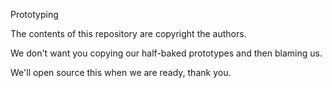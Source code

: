 Prototyping

The contents of this repository are copyright the authors.

We don't want you copying our half-baked prototypes and then
blaming us.

We'll open source this when we are ready, thank you.